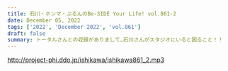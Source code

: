 ```yaml
---
title: 石川・ホンマ・ぶるんのBe-SIDE Your Life! vol.861-2
date: December 05, 2022
tags: ['2022', 'December 2022', 'vol.861']
draft: false
summary: トータルさんとの収録がありまして…石川さんがスタジオにいると困ること！！
---
```


http://project-phi.ddo.jp/ishikawa/ishikawa861_2.mp3
